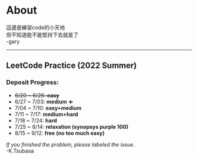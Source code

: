 # About  

這邊是練習code的小天地  
但不知道能不能堅持下去就是了  
 -gary  
 
---
## LeetCode Practice (2022 Summer)
### Deposit Progress:
* ~~6/20 ~ 6/26: **easy**~~
* 6/27 ~ 7/03: **medium** **&lArr;**
* 7/04 ~ 7/10: **easy+medium**
* 7/11 ~ 7/17: **medium+hard**
* 7/18 ~ 7/24: **hard**
* 7/25 ~ 8/14: **relaxation (synopsys purple 100)**
* 8/15 ~ 9/12: **free (no too much easy)**

*If you finished the problem, please labeled the issue.*  
-K.Tsubasa
